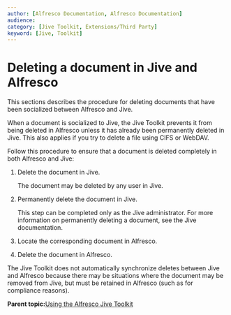 ```yaml
---
author: [Alfresco Documentation, Alfresco Documentation]
audience: 
category: [Jive Toolkit, Extensions/Third Party]
keyword: [Jive, Toolkit]
---
```


# Deleting a document in Jive and Alfresco

This sections describes the procedure for deleting documents that have been socialized between Alfresco and Jive.

When a document is socialized to Jive, the Jive Toolkit prevents it from being deleted in Alfresco unless it has already been permanently deleted in Jive. This also applies if you try to delete a file using CIFS or WebDAV. 

Follow this procedure to ensure that a document is deleted completely in both Alfresco and Jive:

1.  Delete the document in Jive.

    The document may be deleted by any user in Jive.

2.  Permanently delete the document in Jive.

    This step can be completed only as the Jive administrator. For more information on permanently deleting a document, see the Jive documentation.

3.  Locate the corresponding document in Alfresco.

4.  Delete the document in Alfresco.


The Jive Toolkit does not automatically synchronize deletes between Jive and Alfresco because there may be situations where the document may be removed from Jive, but must be retained in Alfresco \(such as for compliance reasons\).

**Parent topic:**[Using the Alfresco Jive Toolkit](../concepts/jive-using.md)

